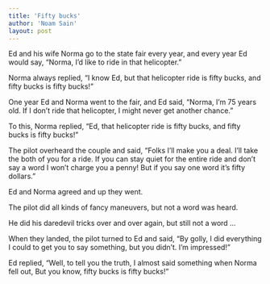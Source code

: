 ```yaml
---
title: 'Fifty bucks'
author: 'Noam Sain'
layout: post
---
```


Ed and his wife Norma go to the state fair every year, and every year Ed would say, “Norma, I’d like to ride in that helicopter.”  
  
Norma always replied, “I know Ed, but that helicopter ride is fifty bucks, and fifty bucks is fifty bucks!”

One year Ed and Norma went to the fair, and Ed said, “Norma, I’m 75 years old. If I don’t ride that helicopter, I might never get another chance.”

To this, Norma replied, “Ed, that helicopter ride is fifty bucks, and fifty bucks is fifty bucks!”

The pilot overheard the couple and said, “Folks I’ll make you a deal. I’ll take the both of you for a ride. If you can stay quiet for the entire ride and don’t say a word I won’t charge you a penny! But if you say one word it’s fifty dollars.”

Ed and Norma agreed and up they went.

The pilot did all kinds of fancy maneuvers, but not a word was heard.

He did his daredevil tricks over and over again, but still not a word …

When they landed, the pilot turned to Ed and said, “By golly, I did everything I could to get you to say something, but you didn’t. I’m impressed!”

Ed replied, “Well, to tell you the truth, I almost said something when Norma fell out, But you know, fifty bucks is fifty bucks!”